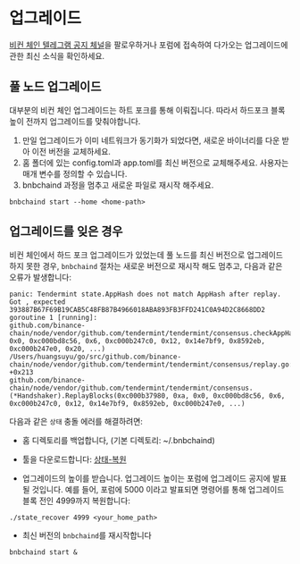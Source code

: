 # 업그레이드

[비컨 체인 텔레그램 공지 체널](https://t.me/Binance_DEX_Announcement)을 팔로우하거나 포럼에 접속하여 다가오는 업그레이드에 관한 최신 소식을 확인하세요.

## 풀 노드 업그레이드

대부분의 비컨 체인 업그레이드는 하트 포크를 통해 이뤄집니다. 따라서 하드포크 블록 높이 전까지 업그레이드를 맞춰야합니다.

1. 만일 업그레이드가 이미 네트워크가 동기화가 되었다면, 새로운 바이너리를 다운 받아 이전 버전을 교체하세요.
2. 홈 폴더에 있는 config.toml과 app.toml를 최신 버전으로 교체해주세요. 사용자는 매개 변수를 정의할 수 있습니다.
3. bnbchaind 과정을 멈추고 새로운 파일로 재시작 해주세요.
```
bnbchaind start --home <home-path>
```

## 업그레이드를 잊은 경우

비컨 체인에서 하드 포크 업그레이드가 있었는데 풀 노드를 최신 버전으로 업그레이드 하지 못한 경우, `bnbchaind` 절차는 새로운 버전으로 재시작 해도 멈추고, 다음과 같은 오류가 발생합니다:
```
panic: Tendermint state.AppHash does not match AppHash after replay. Got , expected 393887B67F69B19CAB5C48FB87B4966018ABA893FB3FFD241C0A94D2C8668DD2
goroutine 1 [running]:
github.com/binance-chain/node/vendor/github.com/tendermint/tendermint/consensus.checkAppHash(0xa, 0x0, 0xc000bd8c56, 0x6, 0xc000b247c0, 0x12, 0x14e7bf9, 0x8592eb, 0xc000b247e0, 0x20, ...)
/Users/huangsuyu/go/src/github.com/binance-chain/node/vendor/github.com/tendermint/tendermint/consensus/replay.go:464 +0x213
github.com/binance-chain/node/vendor/github.com/tendermint/tendermint/consensus.(*Handshaker).ReplayBlocks(0xc000b37980, 0xa, 0x0, 0xc000bd8c56, 0x6, 0xc000b247c0, 0x12, 0x14e7bf9, 0x8592eb, 0xc000b247e0, ...)
```

다음과 같은 `상태` 충돌 에러를 해결하려면:

* 홈 디렉토리를 백업합니다, (기본 디렉토리: ~/.bnbchaind)

* 툴을 다운로드합니다: [상태-복원](https://github.com/bnb-chain/node-binary/tree/master/tools/recover)

* 업그레이드의 높이를 받습니다. 업그레이드 높이는 포럼에 업그레이드 공지에 발표될 것입니다. 예를 들어, 포럼에 5000 이라고 발표되면 명령어를 통해 업그레이드 블록 전인 4999까지 복원합니다:
```
./state_recover 4999 <your_home_path>
```

* 최신 버전의 `bnbchaind`를 재시작합니다

```
bnbchaind start &
```